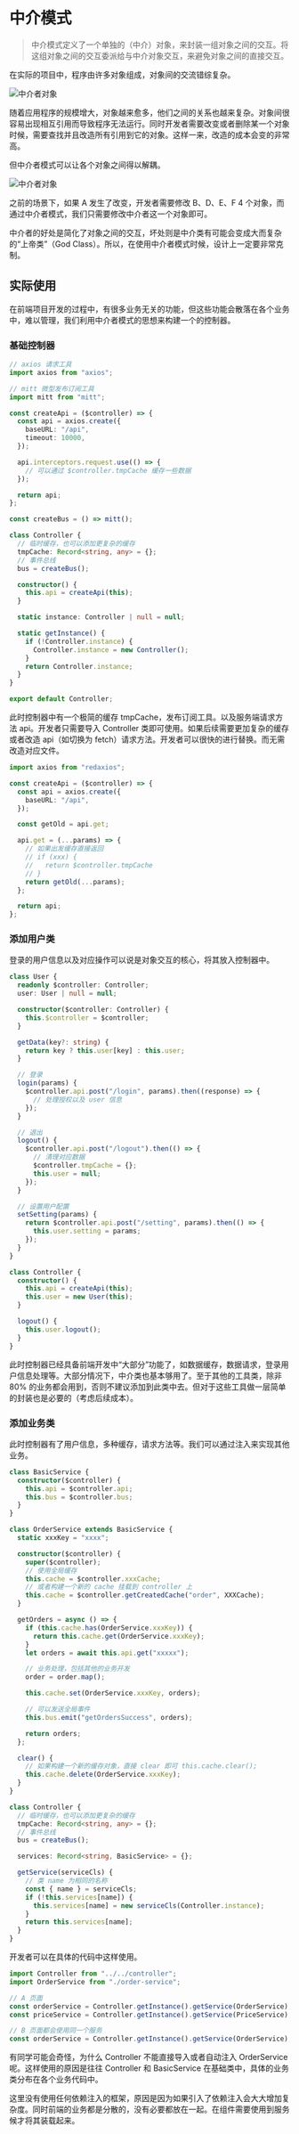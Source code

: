 # 中介模式

> 中介模式定义了一个单独的（中介）对象，来封装一组对象之间的交互。将这组对象之间的交互委派给与中介对象交互，来避免对象之间的直接交互。

在实际的项目中，程序由许多对象组成，对象间的交流错综复杂。

![中介者对象](./mediation-obj.jpeg)

随着应用程序的规模增大，对象越来愈多，他们之间的关系也越来复杂。对象间很容易出现相互引用而导致程序无法运行。同时开发者需要改变或者删除某一个对象时候，需要查找并且改造所有引用到它的对象。这样一来，改造的成本会变的非常高。

但中介者模式可以让各个对象之间得以解耦。

![中介者对象](./mediation-middle.jpeg)

之前的场景下，如果 A 发生了改变，开发者需要修改 B、D、E、F 4 个对象，而通过中介者模式，我们只需要修改中介者这一个对象即可。

中介者的好处是简化了对象之间的交互，坏处则是中介类有可能会变成大而复杂的“上帝类”（God Class）。所以，在使用中介者模式时候，设计上一定要非常克制。

## 实际使用

在前端项目开发的过程中，有很多业务无关的功能，但这些功能会散落在各个业务中，难以管理，我们利用中介者模式的思想来构建一个的控制器。

### 基础控制器

```typescript
// axios 请求工具
import axios from "axios";

// mitt 微型发布订阅工具
import mitt from "mitt";

const createApi = ($controller) => {
  const api = axios.create({
    baseURL: "/api",
    timeout: 10000,
  });

  api.interceptors.request.use(() => {
    // 可以通过 $controller.tmpCache 缓存一些数据
  });

  return api;
};

const createBus = () => mitt();

class Controller {
  // 临时缓存，也可以添加更复杂的缓存
  tmpCache: Record<string, any> = {};
  // 事件总线
  bus = createBus();

  constructor() {
    this.api = createApi(this);
  }

  static instance: Controller | null = null;

  static getInstance() {
    if (!Controller.instance) {
      Controller.instance = new Controller();
    }
    return Controller.instance;
  }
}

export default Controller;
```

此时控制器中有一个极简的缓存 tmpCache，发布订阅工具。以及服务端请求方法 api。开发者只需要导入 Controller 类即可使用。如果后续需要更加复杂的缓存或者改造 api（如切换为 fetch）请求方法。开发者可以很快的进行替换。而无需改造对应文件。

```typescript
import axios from "redaxios";

const createApi = ($controller) => {
  const api = axios.create({
    baseURL: "/api",
  });

  const getOld = api.get;

  api.get = (...params) => {
    // 如果出发缓存直接返回
    // if (xxx) {
    //   return $controller.tmpCache
    // }
    return getOld(...params);
  };

  return api;
};
```

### 添加用户类

登录的用户信息以及对应操作可以说是对象交互的核心，将其放入控制器中。

```typescript
class User {
  readonly $controller: Controller;
  user: User | null = null;

  constructor($controller: Controller) {
    this.$controller = $controller;
  }

  getData(key?: string) {
    return key ? this.user[key] : this.user;
  }

  // 登录
  login(params) {
    $controller.api.post("/login", params).then((response) => {
      // 处理授权以及 user 信息
    });
  }

  // 退出
  logout() {
    $controller.api.post("/logout").then(() => {
      // 清理对应数据
      $controller.tmpCache = {};
      this.user = null;
    });
  }

  // 设置用户配置
  setSetting(params) {
    return $controller.api.post("/setting", params).then(() => {
      this.user.setting = params;
    });
  }
}

class Controller {
  constructor() {
    this.api = createApi(this);
    this.user = new User(this);
  }

  logout() {
    this.user.logout();
  }
}
```

此时控制器已经具备前端开发中“大部分”功能了，如数据缓存，数据请求，登录用户信息处理等。大部分情况下，中介类也基本够用了。至于其他的工具类，除非 80% 的业务都会用到，否则不建议添加到此类中去。但对于这些工具做一层简单的封装也是必要的（考虑后续成本）。

### 添加业务类

此时控制器有了用户信息，多种缓存，请求方法等。我们可以通过注入来实现其他业务。

```typescript
class BasicService {
  constructor($controller) {
    this.api = $controller.api;
    this.bus = $controller.bus;
  }
}

class OrderService extends BasicService {
  static xxxKey = "xxxx";

  constructor($controller) {
    super($controller);
    // 使用全局缓存
    this.cache = $controller.xxxCache;
    // 或者构建一个新的 cache 挂载到 controller 上
    this.cache = $controller.getCreatedCache("order", XXXCache);
  }

  getOrders = async () => {
    if (this.cache.has(OrderService.xxxKey)) {
      return this.cache.get(OrderService.xxxKey);
    }
    let orders = await this.api.get("xxxxx");

    // 业务处理，包括其他的业务开发
    order = order.map();

    this.cache.set(OrderService.xxxKey, orders);

    // 可以发送全局事件
    this.bus.emit("getOrdersSuccess", orders);

    return orders;
  };

  clear() {
    // 如果构建一个新的缓存对象，直接 clear 即可 this.cache.clear();
    this.cache.delete(OrderService.xxxKey);
  }
}

class Controller {
  // 临时缓存，也可以添加更复杂的缓存
  tmpCache: Record<string, any> = {};
  // 事件总线
  bus = createBus();

  services: Record<string, BasicService> = {};

  getService(serviceCls) {
    // 类 name 为相同的名称
    const { name } = serviceCls;
    if (!this.services[name]) {
      this.services[name] = new serviceCls(Controller.instance);
    }
    return this.services[name];
  }
}
```

开发者可以在具体的代码中这样使用。

```typescript
import Controller from "../../controller";
import OrderService from "./order-service";

// A 页面
const orderService = Controller.getInstance().getService(OrderService);
const priceService = Controller.getInstance().getService(PriceService);

// B 页面都会使用同一个服务
const orderService = Controller.getInstance().getService(OrderService);
```

有同学可能会奇怪，为什么 Controller 不能直接导入或者自动注入 OrderService 呢。这样使用的原因是往往 Controller 和 BasicService 在基础类中，具体的业务类分布在各个业务代码中。

这里没有使用任何依赖注入的框架，原因是因为如果引入了依赖注入会大大增加复杂度。同时前端的业务都是分散的，没有必要都放在一起。在组件需要使用到服务候才将其装载起来。
